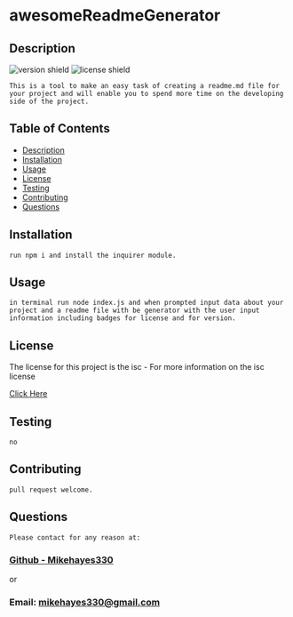 
  # awesomeReadmeGenerator

  ## Description 
  ![version shield](https://img.shields.io/badge/Version-1.0-blue.svg)
  ![license shield](https://img.shields.io/badge/License-isc-green.svg)
  
    This is a tool to make an easy task of creating a readme.md file for your project and will enable you to spend more time on the developing side of the project.
  
  ## Table of Contents
  
  * [Description](#description)
  * [Installation](#installation)
  * [Usage](#usage)
  * [License](#license)
  * [Testing](#testing)
  * [Contributing](#contributing)
  * [Questions](#questions)
  
  
  ## Installation
  
    run npm i and install the inquirer module.
  
  ## Usage
  
    in terminal run node index.js and when prompted input data about your project and a readme file with be generator with the user input information including badges for license and for version.
  
  ## License
  
  The license for this project is the isc - For more information on the isc license 
  
  [Click Here](https://choosealicense.com/licenses/isc/)
  
  ## Testing
  
    no
  
  ## Contributing
  
    pull request welcome.
  
  ## Questions
  
    Please contact for any reason at:

 ### [Github - Mikehayes330](https://github.com/mikehayes330)

  or

 ### Email: mikehayes330@gmail.com
 


  